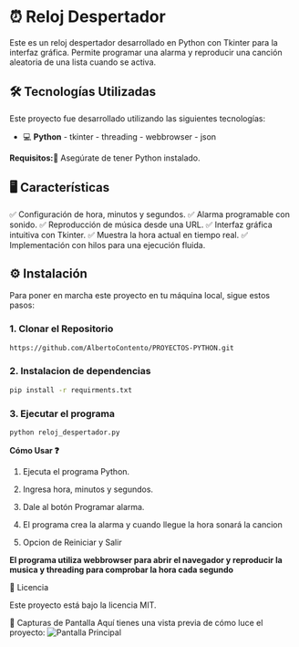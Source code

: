 # ⏰ Reloj Despertador

Este es un reloj despertador desarrollado en Python con Tkinter para la interfaz gráfica. Permite programar una alarma y reproducir una canción aleatoria de una lista cuando se activa.

## 🛠️ Tecnologías Utilizadas
Este proyecto fue desarrollado utilizando las siguientes tecnologías:

- 💻 **Python** - tkinter - threading - webbrowser - json

**Requisitos:📑**
Asegúrate de tener Python instalado.

## 🖥️ Características

✅ Configuración de hora, minutos y segundos.
✅ Alarma programable con sonido.
✅ Reproducción de música desde una URL.
✅ Interfaz gráfica intuitiva con Tkinter.
✅ Muestra la hora actual en tiempo real.
✅ Implementación con hilos para una ejecución fluida.

## ⚙️ Instalación
Para poner en marcha este proyecto en tu máquina local, sigue estos pasos:

### 1. Clonar el Repositorio

```bash
https://github.com/AlbertoContento/PROYECTOS-PYTHON.git
```

### 2. Instalacion de dependencias
```bash
pip install -r requirments.txt
```
### 3. Ejecutar el programa
```bash
python reloj_despertador.py
```

**Cómo Usar ❓**

1.  Ejecuta el programa Python.

2.  Ingresa hora, minutos y segundos.

3.  Dale al botón Programar alarma.

3. El programa crea la alarma y cuando llegue la hora sonará la cancion

4.  Opcion de Reiniciar y Salir

**El programa utiliza webbrowser para abrir el navegador y reproducir la musica y threading para comprobar la hora cada segundo**

📄 Licencia

Este proyecto está bajo la licencia MIT.

🎨 Capturas de Pantalla
Aquí tienes una vista previa de cómo luce el proyecto:
![Pantalla Principal]()
